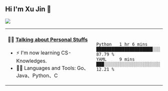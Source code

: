 
## Hi I'm Xu Jin 👋
![](https://komarev.com/ghpvc/?username=jiayouxujin&color=brightgreen&label=PROFILE+VIEWS)



<table align="center">
<tr>
<td valign="top" width="60%">

#### 🏋️‍♀️ <a href="https://github.com/jiayouxujin" target="_blank">Talking about Personal Stuffs</a>
<!-- recent_releases starts -->

- ⚡  I'm now learning CS-Knowledges.  
- 🏊‍♂️ Languages and Tools: Go、Java、Python、C
<!-- recent_releases ends -->
</td>
<td>
 
<!--START_SECTION:waka-->

```text
Python   1 hr 6 mins     ██████████████████████░░░   87.79 %
YAML     9 mins          ███░░░░░░░░░░░░░░░░░░░░░░   12.21 %
```

<!--END_SECTION:waka-->
 
</td>
</tr>
</table>





